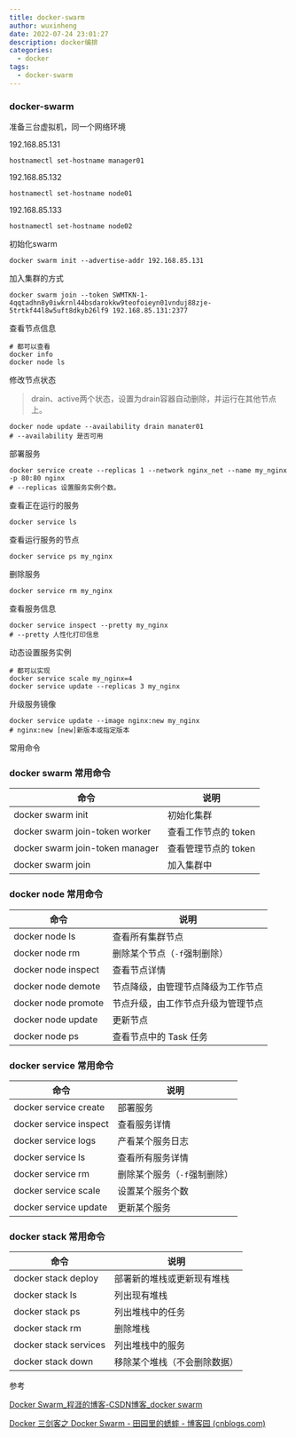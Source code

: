 ```yaml
---
title: docker-swarm
author: wuxinheng
date: 2022-07-24 23:01:27
description: docker编排
categories:
  - docker
tags:
  - docker-swarm
---
```

### docker-swarm

准备三台虚拟机，同一个网络环境

192.168.85.131

```shell
hostnamectl set-hostname manager01
```

192.168.85.132

```shell
hostnamectl set-hostname node01
```

192.168.85.133

```shell
hostnamectl set-hostname node02
```

初始化swarm

```shell
docker swarm init --advertise-addr 192.168.85.131
```

加入集群的方式

```shell
docker swarm join --token SWMTKN-1-4qqtadhn8y0iwkrnl44bsdarokkw9teofoieyn01vnduj88zje-5trtkf44l8w5uft8dkyb26lf9 192.168.85.131:2377
```

查看节点信息

```shell
# 都可以查看
docker info
docker node ls
```

修改节点状态

> drain、active两个状态，设置为drain容器自动删除，并运行在其他节点上。

```shell
docker node update --availability drain manater01
# --availability 是否可用
```

部署服务

```shell
docker service create --replicas 1 --network nginx_net --name my_nginx -p 80:80 nginx
# --replicas 设置服务实例个数。
```

查看正在运行的服务

```shell
docker service ls
```

查看运行服务的节点

```shell
docker service ps my_nginx
```

删除服务

```shell
docker service rm my_nginx
```

查看服务信息

```shell
docker service inspect --pretty my_nginx
# --pretty 人性化打印信息
```

动态设置服务实例

```shell
# 都可以实现
docker service scale my_nginx=4
docker service update --replicas 3 my_nginx
```

升级服务镜像

```shell
docker service update --image nginx:new my_nginx
# nginx:new [new]新版本或指定版本
```

常用命令

### docker swarm 常用命令

| 命令                            | 说明                 |
| ------------------------------- | -------------------- |
| docker swarm init               | 初始化集群           |
| docker swarm join-token worker  | 查看工作节点的 token |
| docker swarm join-token manager | 查看管理节点的 token |
| docker swarm join               | 加入集群中           |

### docker node 常用命令

| 命令                | 说明                               |
| ------------------- | ---------------------------------- |
| docker node ls      | 查看所有集群节点                   |
| docker node rm      | 删除某个节点（`-f`强制删除）       |
| docker node inspect | 查看节点详情                       |
| docker node demote  | 节点降级，由管理节点降级为工作节点 |
| docker node promote | 节点升级，由工作节点升级为管理节点 |
| docker node update  | 更新节点                           |
| docker node ps      | 查看节点中的 Task 任务             |

### docker service 常用命令

| 命令                   | 说明                         |
| ---------------------- | ---------------------------- |
| docker service create  | 部署服务                     |
| docker service inspect | 查看服务详情                 |
| docker service logs    | 产看某个服务日志             |
| docker service ls      | 查看所有服务详情             |
| docker service rm      | 删除某个服务（`-f`强制删除） |
| docker service scale   | 设置某个服务个数             |
| docker service update  | 更新某个服务                 |

### docker stack 常用命令

| 命令                  | 说明                         |
| --------------------- | ---------------------------- |
| docker stack deploy   | 部署新的堆栈或更新现有堆栈   |
| docker stack ls       | 列出现有堆栈                 |
| docker stack ps       | 列出堆栈中的任务             |
| docker stack rm       | 删除堆栈                     |
| docker stack services | 列出堆栈中的服务             |
| docker stack down     | 移除某个堆栈（不会删除数据） |

参考

[Docker Swarm_程涯的博客-CSDN博客_docker swarm](https://blog.csdn.net/Olivier0611/article/details/123447725)

[Docker 三剑客之 Docker Swarm - 田园里的蟋蟀 - 博客园 (cnblogs.com)](https://www.cnblogs.com/xishuai/p/docker-swarm.html)

